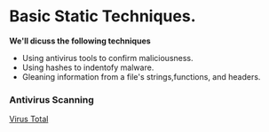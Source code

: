 # Basic Static Techniques.

**We'll dicuss the following techniques**
* Using antivirus tools to confirm maliciousness.
* Using hashes to indentofy malware.
* Gleaning information from a file's strings,functions, and headers.

### Antivirus Scanning
[Virus Total]("https://www.virustotal.com/gui/home/upload")
